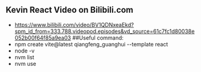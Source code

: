## Kevin React Video on Bilibili.com
- https://www.bilibili.com/video/BV1QDNxeaEkd?spm_id_from=333.788.videopod.episodes&vd_source=61c7fc1d80038e052b00f64f85a9ea03
##Useful command:
- npm create vite@latest qiangfeng_guanghui --template react
- node -v
- nvm list
- nvm use
